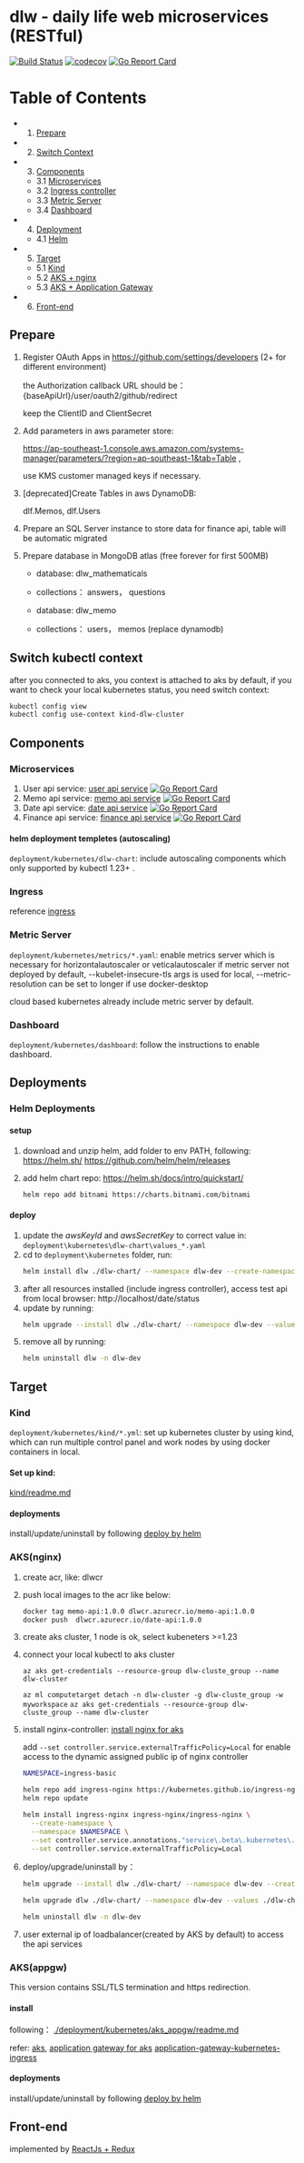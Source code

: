 # dlw - daily life web microservices (RESTful)

[![Build Status](https://github.com/FelixAnna/web-service-dlw/workflows/Run%20Tests/badge.svg?branch=master)](https://github.com/FelixAnna/web-service-dlw/actions?query=branch%3Amaster)
[![codecov](https://codecov.io/gh/FelixAnna/web-service-dlw/branch/master/graph/badge.svg)](https://codecov.io/gh/FelixAnna/web-service-dlw)
[![Go Report Card](https://goreportcard.com/badge/github.com/FelixAnna/web-service-dlw/common)](https://goreportcard.com/report/github.com/FelixAnna/web-service-dlw/common)

# Table of Contents

- 1. [Prepare](#prepare)
- 2. [Switch Context](#switch-kubectl-context)

- 3. [Components](#components)
    - 3.1 [Microservices](#microservices)
    - 3.2 [Ingress controller](#ingress)
    - 3.3 [Metric Server](#metric-server)
    - 3.4 [Dashboard](#dashboard)

- 4. [Deployment](#deployments)
    - 4.1 [Helm](#helm-deployments)

- 5. [Target](#target)
    - 5.1 [Kind](#kind)
    - 5.2 [AKS + nginx](#aksnginxkong)
	- 5.3 [AKS + Application Gateway](#aksappgw)
    
- 6. [Front-end](#front-end)

## Prepare 
1. Register OAuth Apps in https://github.com/settings/developers (2+ for different environment)
   
   the Authorization callback URL should be： {baseApiUrl}/user/oauth2/github/redirect
   
   keep the ClientID and ClientSecret

2. Add parameters in aws parameter store: 
   
   https://ap-southeast-1.console.aws.amazon.com/systems-manager/parameters/?region=ap-southeast-1&tab=Table , 
   
   use KMS customer managed keys if necessary.

3. [deprecated]Create Tables in aws DynamoDB:

   dlf.Memos, dlf.Users
   
4. Prepare an SQL Server instance to store data for finance api, table will be automatic migrated

5. Prepare database in MongoDB atlas (free forever for first 500MB)
	
	* database: dlw_mathematicals
	* collections： answers， questions

	* database: dlw_memo
	* collections： users， memos (replace dynamodb)

## Switch kubectl context

after you connected to aks, you context is attached to aks by default, if you want to check your local kubernetes status, you need switch context:

```bash
kubectl config view
kubectl config use-context kind-dlw-cluster
```

## Components
### Microservices

1. User api service: [user api service](/user-api/readme.md) [![Go Report Card](https://goreportcard.com/badge/github.com/FelixAnna/web-service-dlw/user-api)](https://goreportcard.com/report/github.com/FelixAnna/web-service-dlw/user-api)
2. Memo api service: [memo api service](/memo-api/readme.md) [![Go Report Card](https://goreportcard.com/badge/github.com/FelixAnna/web-service-dlw/memo-api)](https://goreportcard.com/report/github.com/FelixAnna/web-service-dlw/memo-api)
3. Date api service: [date api service](/date-api/readme.md) [![Go Report Card](https://goreportcard.com/badge/github.com/FelixAnna/web-service-dlw/date-api)](https://goreportcard.com/report/github.com/FelixAnna/web-service-dlw/date-api)
4. Finance api service: [finance api service](/finance-api/readme.md) [![Go Report Card](https://goreportcard.com/badge/github.com/FelixAnna/web-service-dlw/finance-api)](https://goreportcard.com/report/github.com/FelixAnna/web-service-dlw/finance-api)

#### helm deployment templetes (autoscaling)

`deployment/kubernetes/dlw-chart`: include autoscaling components which only supported by kubectl 1.23+ .

### Ingress
reference [ingress](./deployment/kubernetes/ingress/readme.md)


### Metric Server
`deployment/kubernetes/metrics/*.yaml`: enable metrics server which is necessary for horizontalautoscaler or veticalautoscaler if metric server not deployed by default, --kubelet-insecure-tls args is used for local, --metric-resolution can be set to longer if use docker-desktop

cloud based kubernetes already include metric server by default.

### Dashboard
`deployment/kubernetes/dashboard`: follow the instructions to enable dashboard.

## Deployments
### Helm Deployments

#### setup
1. download and unzip helm, add folder to env PATH, following: https://helm.sh/   https://github.com/helm/helm/releases

2. add helm chart repo: https://helm.sh/docs/intro/quickstart/
	```bash
	helm repo add bitnami https://charts.bitnami.com/bitnami
	```
#### deploy
1. update the *awsKeyId* and *awsSecretKey* to correct value in: `deployment\kubernetes\dlw-chart\values_*.yaml`
2. cd to `deployment\kubernetes` folder, run:
	```bash
	helm install dlw ./dlw-chart/ --namespace dlw-dev --create-namespace  --values ./dlw-chart/values_*.yaml
	```
3. after all resources installed (include ingress controller), access test api from local browser: http://localhost/date/status
4. update by running:
	```bash
	helm upgrade --install dlw ./dlw-chart/ --namespace dlw-dev --values ./dlw-chart/values_*.yaml
	```
5. remove all by running:
	```bash
	helm uninstall dlw -n dlw-dev
	```

## Target

### Kind
`deployment/kubernetes/kind/*.yml`: set up kubernetes cluster by using kind, which can run multiple control panel and work nodes by using docker containers in local.

#### Set up kind: 
[kind/readme.md](deployment/kubernetes/kind/readme.md)

#### deployments
install/update/uninstall by following [deploy by helm](#helm-deployments)

### AKS(nginx)
1. create acr, like: dlwcr
2. push local images to the acr like below:

    ```bash
    docker tag memo-api:1.0.0 dlwcr.azurecr.io/memo-api:1.0.0
    docker push  dlwcr.azurecr.io/date-api:1.0.0
    ```

3. create aks cluster, 1 node is ok, select kubeneters >=1.23
4. connect your local kubectl to aks cluster

	`az aks get-credentials --resource-group dlw-cluste_group --name dlw-cluster`

    `az ml computetarget detach -n dlw-cluster -g dlw-cluste_group -w myworkspace`
    `az aks get-credentials --resource-group dlw-cluste_group --name dlw-cluster`

5. install nginx-controller: [install nginx for aks](https://docs.microsoft.com/en-us/azure/aks/ingress-basic?tabs=azure-cli)

	add `--set controller.service.externalTrafficPolicy=Local` for enable access to the dynamic assigned public ip of nginx controller

	```bash
	NAMESPACE=ingress-basic

	helm repo add ingress-nginx https://kubernetes.github.io/ingress-nginx
	helm repo update

	helm install ingress-nginx ingress-nginx/ingress-nginx \
	  --create-namespace \
	  --namespace $NAMESPACE \
	  --set controller.service.annotations."service\.beta\.kubernetes\.io/azure-load-balancer-health-probe-request-path"=/healthz \
	  --set controller.service.externalTrafficPolicy=Local
	  ```
6. deploy/upgrade/uninstall by：
	
	```bash
	helm upgrade --install dlw ./dlw-chart/ --namespace dlw-dev --create-namespace --values ./dlw-chart/values_aks.yaml

	helm upgrade dlw ./dlw-chart/ --namespace dlw-dev --values ./dlw-chart/values_aks.yaml --set controller.service.externalTrafficPolicy=Local

	helm uninstall dlw -n dlw-dev
	```

7. user external ip of loadbalancer(created by AKS by default) to access the api services

### AKS(appgw)

This version contains SSL/TLS termination and https redirection.

#### install
following： [./deployment/kubernetes/aks_appgw/readme.md](./deployment/kubernetes/aks_appgw/readme.md)

 refer: [aks](https://docs.microsoft.com/en-us/cli/azure/aks?view=azure-cli-latest#az-aks-create), [application gateway for aks](https://docs.microsoft.com/en-us/azure/application-gateway/tutorial-ingress-controller-add-on-existing#code-try-2)
 [application-gateway-kubernetes-ingress](https://azure.github.io/application-gateway-kubernetes-ingress)

#### deployments
install/update/uninstall by following [deploy by helm](#helm-deployments)

## Front-end
implemented by [ReactJs + Redux](https://github.com/FelixAnna/keep-hands-on/tree/master/important/dlw-app)
